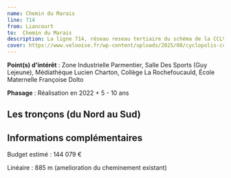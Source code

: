```yaml
---
name: Chemin du Marais
line: 714
from: Liancourt
to:  Chemin du Marais 
description: La ligne 714, réseau reseau tertiaire du schéma de la CCLVD (tronçon 114) concerne Liancourt - Chemin du Marais
cover: https://www.velooise.fr/wp-content/uploads/2025/08/cyclopolis-cclvd-114.jpg
---
```


**Point(s) d'intérêt** : Zone Industrielle Parmentier, Salle Des Sports (Guy Lejeune), Médiathèque Lucien Charton, Collège La Rochefoucauld, École Maternelle Françoise Dolto

**Phasage** : Réalisation en 2022 + 5 - 10 ans

## Les tronçons (du Nord au Sud)

## Informations complémentaires

Budget estimé :  144 079 € 

Linéaire : 885 m (amelioration du cheminement existant)

